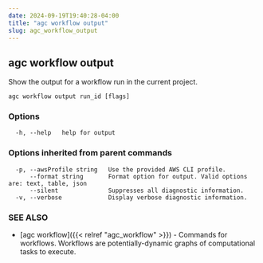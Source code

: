 ```yaml
---
date: 2024-09-19T19:40:28-04:00
title: "agc workflow output"
slug: agc_workflow_output
---
```

## agc workflow output

Show the output for a workflow run in the current project.

```
agc workflow output run_id [flags]
```

### Options

```
  -h, --help   help for output
```

### Options inherited from parent commands

```
  -p, --awsProfile string   Use the provided AWS CLI profile.
      --format string       Format option for output. Valid options are: text, table, json
      --silent              Suppresses all diagnostic information.
  -v, --verbose             Display verbose diagnostic information.
```

### SEE ALSO

* [agc workflow]({{< relref "agc_workflow" >}})	 - Commands for workflows.
Workflows are potentially-dynamic graphs of computational tasks to execute.

